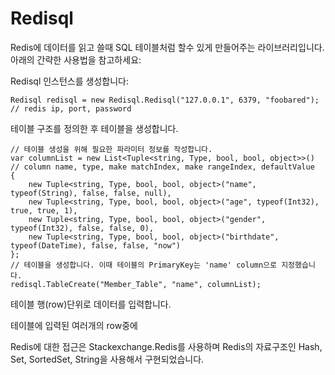 # Redisql

Redis에 데이터를 읽고 쓸때 SQL 테이블처럼 할수 있게 만들어주는 라이브러리입니다. 아래의 간략한 사용법을 참고하세요:

Redisql 인스턴스를 생성합니다:

    Redisql redisql = new Redisql.Redisql("127.0.0.1", 6379, "foobared"); // redis ip, port, password

테이블 구조를 정의한 후 테이블을 생성합니다.

    // 테이블 생성을 위해 필요한 파라미터 정보를 작성합니다. 
    var columnList = new List<Tuple<string, Type, bool, bool, object>>() // column name, type, make matchIndex, make rangeIndex, defaultValue
    {
        new Tuple<string, Type, bool, bool, object>("name", typeof(String), false, false, null), 
        new Tuple<string, Type, bool, bool, object>("age", typeof(Int32), true, true, 1), 
        new Tuple<string, Type, bool, bool, object>("gender", typeof(Int32), false, false, 0), 
        new Tuple<string, Type, bool, bool, object>("birthdate", typeof(DateTime), false, false, "now") 
    };
    // 테이블을 생성합니다. 이때 테이블의 PrimaryKey는 'name' column으로 지정했습니다.
    redisql.TableCreate("Member_Table", "name", columnList);

테이블 행(row)단위로 데이터를 입력합니다.

테이블에 입력된 여러개의 row중에 

Redis에 대한 접근은 Stackexchange.Redis를 사용하며 Redis의 자료구조인 Hash, Set, SortedSet, String을 사용해서 구현되었습니다.


